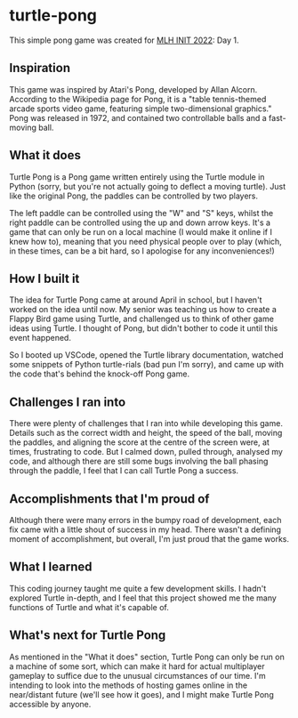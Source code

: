 # turtle-pong

This simple pong game was created for [MLH INIT 2022](https://init.mlh.io): Day 1.

## Inspiration
This game was inspired by Atari's Pong, developed by Allan Alcorn. According to the Wikipedia page for Pong, it is a "table tennis-themed arcade sports video game, featuring simple two-dimensional graphics." Pong was released in 1972, and contained two controllable balls and a fast-moving ball.

## What it does
Turtle Pong is a Pong game written entirely using the Turtle module in Python (sorry, but you're not actually going to deflect a moving turtle). Just like the original Pong, the paddles can be controlled by two players.

The left paddle can be controlled using the "W" and "S" keys, whilst the right paddle can be controlled using the up and down arrow keys. It's a game that can only be run on a local machine (I would make it online if I knew how to), meaning that you need physical people over to play (which, in these times, can be a bit hard, so I apologise for any inconveniences!)

## How I built it
The idea for Turtle Pong came at around April in school, but I haven't worked on the idea until now. My senior was teaching us how to create a Flappy Bird game using Turtle, and challenged us to think of other game ideas using Turtle. I thought of Pong, but didn't bother to code it until this event happened.

So I booted up VSCode, opened the Turtle library documentation, watched some snippets of Python turtle-rials (bad pun I'm sorry), and came up with the code that's behind the knock-off Pong game.

## Challenges I ran into
There were plenty of challenges that I ran into while developing this game. Details such as the correct width and height, the speed of the ball, moving the paddles, and aligning the score at the centre of the screen were, at times, frustrating to code. But I calmed down, pulled through, analysed my code, and although there are still some bugs involving the ball phasing through the paddle, I feel that I can call Turtle Pong a success.

## Accomplishments that I'm proud of
Although there were many errors in the bumpy road of development, each fix came with a little shout of success in my head. There wasn't a defining moment of accomplishment, but overall, I'm just proud that the game works.

## What I learned
This coding journey taught me quite a few development skills. I hadn't explored Turtle in-depth, and I feel that this project showed me the many functions of Turtle and what it's capable of.

## What's next for Turtle Pong
As mentioned in the "What it does" section, Turtle Pong can only be run on a machine of some sort, which can make it hard for actual multiplayer gameplay to suffice due to the unusual circumstances of our time. I'm intending to look into the methods of hosting games online in the near/distant future (we'll see how it goes), and I might make Turtle Pong accessible by anyone.
